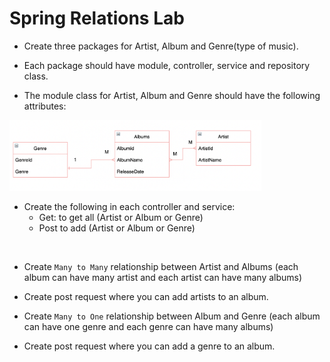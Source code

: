 # Spring Relations Lab

* Create three packages for Artist, Album and Genre(type of music).

* Each package should have module, controller, service and repository class. 

* The module class for Artist, Album and Genre should have the following attributes:

<img src="ERD.png" width="80%">

* Create the following in each controller and service:
    * Get: to get all (Artist or Album or Genre)
    * Post to add (Artist or Album or Genre)

<br>

*  Create `Many to Many` relationship between Artist and Albums (each album can have many artist and each artist can have many albums)
* Create post request where you can add artists to an album. 

* Create `Many to One` relationship between Album and Genre (each album can have one genre and each genre can have many albums)
* Create post request where you can add a genre to an album. 